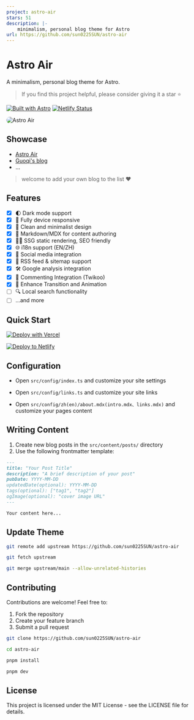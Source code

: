```yaml
---
project: astro-air
stars: 51
description: |-
    minimalism, personal blog theme for Astro
url: https://github.com/sun0225SUN/astro-air
---
```


# Astro Air

A minimalism, personal blog theme for Astro.

> If you find this project helpful, please consider giving it a star ⭐️

[![Built with Astro](https://astro.badg.es/v1/built-with-astro/tiny.svg)](https://astro.build) [![Netlify Status](https://api.netlify.com/api/v1/badges/3e2c71b9-071f-4846-9321-41c949134ebf/deploy-status)](https://app.netlify.com/sites/astro-air/deploys)

<img style="border-radius: 10px;" src="https://cdn.jsdelivr.net/gh/sun0225SUN/astro-air/public/preview.png" alt="Astro Air">

## Showcase

- [Astro Air](https://astro-air.guoqi.dev)
- [Guoqi's blog](https://blog.sunguoqi.com)
- ...

> welcome to add your own blog to the list ❤️

## Features

- [x] 🌓 Dark mode support
- [x] 📱 Fully device responsive
- [x] 🎨 Clean and minimalist design
- [x] 📝 Markdown/MDX for content authoring
- [x] 🏄‍♂️ SSG static rendering, SEO friendly
- [x] 🌐 i18n support (EN/ZH)
- [x] 🔗 Social media integration
- [x] 📰 RSS feed & sitemap support
- [x] 🛠️ Google analysis integration
- [x] 💬 Commenting Integration (Twikoo)
- [x] 🎨 Enhance Transition and Animation
- [ ] 🔍 Local search functionality
- [ ] ...and more

## Quick Start

[![Deploy with Vercel](https://vercel.com/button)](https://vercel.com/new/clone?repository-url=https://github.com/sun0225SUN/astro-air)

[![Deploy to Netlify](https://www.netlify.com/img/deploy/button.svg)](https://app.netlify.com/start/deploy?repository=https://github.com/sun0225SUN/astro-air)

## Configuration

- Open `src/config/index.ts` and customize your site settings

- Open `src/config/links.ts` and customize your site links

- Open `src/config/zh(en)/about.mdx(intro.mdx、links.mdx)` and customize your pages content

## Writing Content

1. Create new blog posts in the `src/content/posts/` directory
2. Use the following frontmatter template:

```markdown
---
title: "Your Post Title"
description: "A brief description of your post"
pubDate: YYYY-MM-DD
updatedDate(optional): YYYY-MM-DD
tags(optional): ["tag1", "tag2"]
ogImage(optional): "cover image URL"
---

Your content here...
```

## Update Theme

```bash
git remote add upstream https://github.com/sun0225SUN/astro-air

git fetch upstream

git merge upstream/main --allow-unrelated-histories

```

## Contributing

Contributions are welcome! Feel free to:

1. Fork the repository
2. Create your feature branch
3. Submit a pull request

```bash
git clone https://github.com/sun0225SUN/astro-air

cd astro-air

pnpm install

pnpm dev
```

## License

This project is licensed under the MIT License - see the LICENSE file for details.

